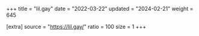 +++
title = "lil.gay"
date = "2022-03-22"
updated = "2024-02-21"
weight = 645

[extra]
source = "https://lil.gay/"
ratio = 100
size = 1
+++

